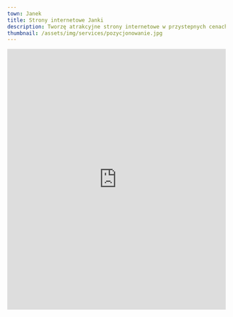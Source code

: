 ```yaml
---
town: Janek
title: Strony internetowe Janki
description: Tworzę atrakcyjne strony internetowe w przystepnych cenach dla firm z Janek. Zadzwoń do mnie +48 788 660 190
thumbnail: /assets/img/services/pozycjonowanie.jpg
---
```


<iframe src="https://www.google.com/maps/embed?pb=!1m18!1m12!1m3!1d9797.006511566378!2d20.8830996789949!3d52.12974412376921!2m3!1f0!2f0!3f0!3m2!1i1024!2i768!4f13.1!3m3!1m2!1s0x4719314f873ec64d%3A0x9872e54c3a1acc1b!2s05-090%20Janki!5e0!3m2!1spl!2spl!4v1682840240922!5m2!1spl!2spl" width="100%" height="600" style="border:0;" allowfullscreen="" loading="lazy" referrerpolicy="no-referrer-when-downgrade"></iframe>
